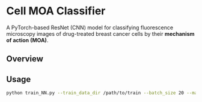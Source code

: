 # Cell MOA Classifier

A PyTorch-based ResNet (CNN) model for classifying fluorescence microscopy images of drug-treated breast cancer cells by their **mechanism of action (MOA)**.

## Overview

## Usage 
```bash
python train_NN.py --train_data_dir /path/to/train --batch_size 20 --max_epochs 10 --out model.pth
